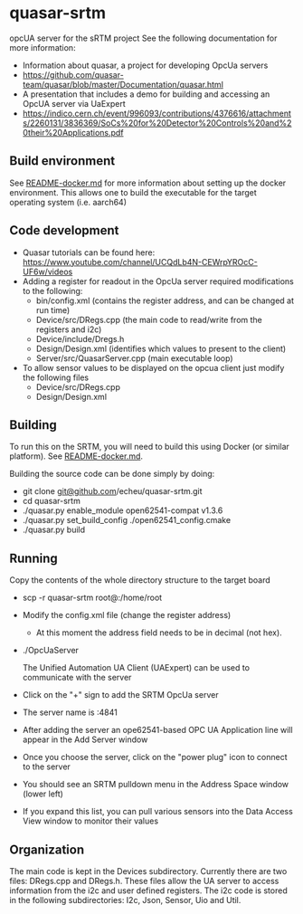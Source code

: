 # quasar-srtm

opcUA server for the sRTM project
See the following documentation for more information:
  - Information about quasar, a project for developing OpcUa servers
  - https://github.com/quasar-team/quasar/blob/master/Documentation/quasar.html
  - A presentation that includes a demo for building and accessing an OpcUA server via UaExpert
  - https://indico.cern.ch/event/996093/contributions/4376616/attachments/2260131/3836369/SoCs%20for%20Detector%20Controls%20and%20their%20Applications.pdf

## Build environment

See [README-docker.md](README-docker.md) for more information about setting up the docker environment. This allows one to build the executable for the target operating system (i.e. aarch64)

## Code development
- Quasar tutorials can be found here: https://www.youtube.com/channel/UCQdLb4N-CEWrpYROcC-UF6w/videos
- Adding a register for readout in the OpcUa server required modifications to the following:
    - bin/config.xml  (contains the register address, and can be changed at run time)
    - Device/src/DRegs.cpp  (the main code to read/write from the registers and i2c)
    - Device/include/Dregs.h
    - Design/Design.xml  (identifies which values to present to the client)
    - Server/src/QuasarServer.cpp  (main executable loop)
- To allow sensor values to be displayed on the opcua client just modify the following files
    - Device/src/DRegs.cpp
    - Design/Design.xml

## Building
To run this on the SRTM, you will need to build this using Docker (or similar platform). See [README-docker.md](README-docker.md).

Building the source code can be done simply by doing:
  - git clone git@github.com/echeu/quasar-srtm.git
  - cd quasar-srtm
  - ./quasar.py enable_module open62541-compat v1.3.6
  - ./quasar.py set_build_config ./open62541_config.cmake
  - ./quasar.py build


## Running
Copy the contents of the whole directory structure to the target board
- scp -r quasar-srtm root@<IP address>:/home/root
- Modify the config.xml file (change the register address)
    - At this moment the address field needs to be in decimal (not hex).
- ./OpcUaServer

  The Unified Automation UA Client (UAExpert) can be used to communicate with the server
- Click on the "+" sign to add the SRTM OpcUa server
- The server name is <SRTM ip address>:4841
- After adding the server an ope62541-based OPC UA Application line will appear in the Add Server window
- Once you choose the server, click on the "power plug" icon to connect to the server
- You should see an SRTM pulldown menu in the Address Space window (lower left)
- If you expand this list, you can pull various sensors into the Data Access View window to monitor their values


## Organization
  The main code is kept in the Devices subdirectory. Currently there are two files: DRegs.cpp and DRegs.h. These files allow the UA server to access information from the i2c and user defined registers. The i2c code is stored in the following subdirectories: I2c, Json, Sensor, Uio and Util.

